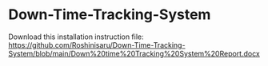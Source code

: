 # Down-Time-Tracking-System
Download this installation instruction file:  https://github.com/Roshinisaru/Down-Time-Tracking-System/blob/main/Down%20time%20Tracking%20System%20Report.docx
